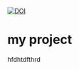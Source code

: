 [![DOI](https://sandbox.zenodo.org/badge/1011900829.svg)](https://handle.stage.datacite.org/10.5072/zenodo.280964)

# my project

hfdhtdfthrd